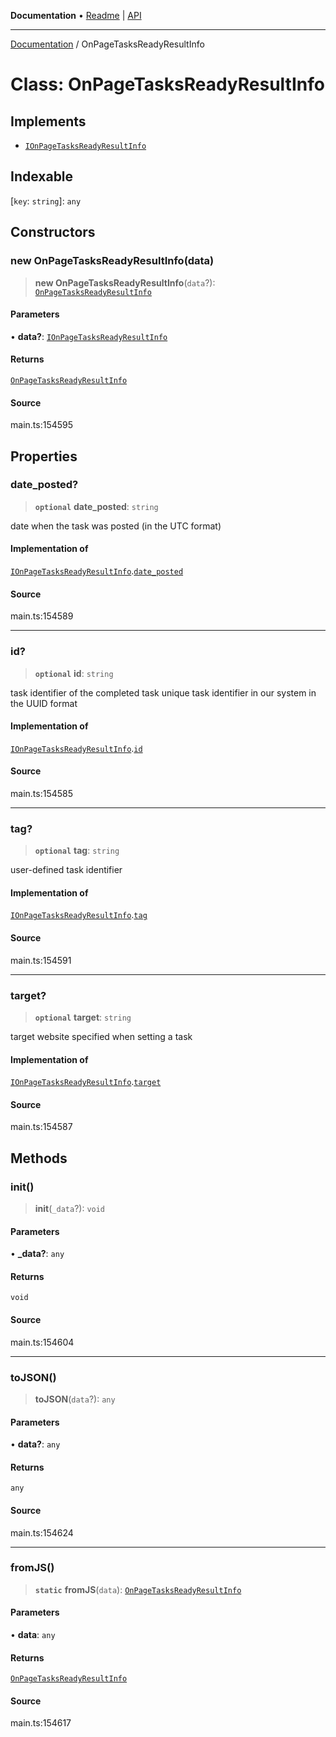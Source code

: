 **Documentation** • [Readme](../README.md) \| [API](../globals.md)

***

[Documentation](../README.md) / OnPageTasksReadyResultInfo

# Class: OnPageTasksReadyResultInfo

## Implements

- [`IOnPageTasksReadyResultInfo`](../interfaces/IOnPageTasksReadyResultInfo.md)

## Indexable

 \[`key`: `string`\]: `any`

## Constructors

### new OnPageTasksReadyResultInfo(data)

> **new OnPageTasksReadyResultInfo**(`data`?): [`OnPageTasksReadyResultInfo`](OnPageTasksReadyResultInfo.md)

#### Parameters

• **data?**: [`IOnPageTasksReadyResultInfo`](../interfaces/IOnPageTasksReadyResultInfo.md)

#### Returns

[`OnPageTasksReadyResultInfo`](OnPageTasksReadyResultInfo.md)

#### Source

main.ts:154595

## Properties

### date\_posted?

> **`optional`** **date\_posted**: `string`

date when the task was posted (in the UTC format)

#### Implementation of

[`IOnPageTasksReadyResultInfo`](../interfaces/IOnPageTasksReadyResultInfo.md).[`date_posted`](../interfaces/IOnPageTasksReadyResultInfo.md#date_posted)

#### Source

main.ts:154589

***

### id?

> **`optional`** **id**: `string`

task identifier of the completed task
unique task identifier in our system in the UUID format

#### Implementation of

[`IOnPageTasksReadyResultInfo`](../interfaces/IOnPageTasksReadyResultInfo.md).[`id`](../interfaces/IOnPageTasksReadyResultInfo.md#id)

#### Source

main.ts:154585

***

### tag?

> **`optional`** **tag**: `string`

user-defined task identifier

#### Implementation of

[`IOnPageTasksReadyResultInfo`](../interfaces/IOnPageTasksReadyResultInfo.md).[`tag`](../interfaces/IOnPageTasksReadyResultInfo.md#tag)

#### Source

main.ts:154591

***

### target?

> **`optional`** **target**: `string`

target website specified when setting a task

#### Implementation of

[`IOnPageTasksReadyResultInfo`](../interfaces/IOnPageTasksReadyResultInfo.md).[`target`](../interfaces/IOnPageTasksReadyResultInfo.md#target)

#### Source

main.ts:154587

## Methods

### init()

> **init**(`_data`?): `void`

#### Parameters

• **\_data?**: `any`

#### Returns

`void`

#### Source

main.ts:154604

***

### toJSON()

> **toJSON**(`data`?): `any`

#### Parameters

• **data?**: `any`

#### Returns

`any`

#### Source

main.ts:154624

***

### fromJS()

> **`static`** **fromJS**(`data`): [`OnPageTasksReadyResultInfo`](OnPageTasksReadyResultInfo.md)

#### Parameters

• **data**: `any`

#### Returns

[`OnPageTasksReadyResultInfo`](OnPageTasksReadyResultInfo.md)

#### Source

main.ts:154617
